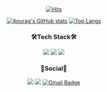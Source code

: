 <!-- <div align=center>
  
  ![header](https://capsule-render.vercel.app/api?type=waving&color=0:3DDC84,100:ffffff&height=150&section=header&text=SangGun%20Park&fontSize=40&fontColor=ffffff)
 
  </div> -->
 
<div align=center>
  
[![Hits](https://hits.seeyoufarm.com/api/count/incr/badge.svg?url=https%3A%2F%2Fhttps%2F%2Fgithub.com%2FP-SG&count_bg=%233DDC84&title_bg=%23000000&icon=github.svg&icon_color=%23FFFFFF&title=Hits&edge_flat=false)](https://hits.seeyoufarm.com) 
  
 </div>
 
 
 
 
 <div align=center>
  
  [![Anurag's GitHub stats](https://github-readme-stats.vercel.app/api?username=P-SG&count_private=true&show_icons=true&theme=swift)](https://github.com/anuraghazra/github-readme-stats)
  [![Top Langs](https://github-readme-stats.vercel.app/api/top-langs/?username=P-SG&layout=compact&theme=swift)](https://github.com/anuraghazra/github-readme-stats)

   </div>
   
   <div  align=center>
  
  
 ### 🛠Tech Stack🛠
  
 <div>
    <img src="https://img.shields.io/badge/Android-3DDC84?style=flat-square&logo=Android&logoColor=white"/> 
    <img src="https://img.shields.io/badge/Kotlin-7F52FF?style=flat-square&logo=Kotlin&logoColor=white"/>
    <img src="https://img.shields.io/badge/Java-007396?style=flat-square&logo=Java&logoColor=white"/>
   </div>
   
  </div>
  
  
   
   <div align=center>
  
  ### 📌Social📌 
  
  <div>
  
  <a href="https://velog.io/@plz_no_anr"><img src="https://img.shields.io/badge/-Velog-%2320C997?style=flat-square&logo=Velog&logoColor=white&link=https://velog.io/@plz_no_anr"/></a>
  <a href="https://www.instagram.com/plz_no_anr/" target="_blank"><img src="https://img.shields.io/badge/Instagram-E4405F?style=flat-square&logo=Instagram&logoColor=white&link=https://www.instagram.com/plz_no_anr"/></a>
[![Gmail Badge](https://img.shields.io/badge/Gmail-d14836?style=flat-square&logo=Gmail&logoColor=white&link=mailto:psg4699xxx@gmail.com)](mailto:psg4699xxx@gmail.com)
  </div>
    
  </div>

  
  
<!--   <div align=center>
  
  ![Footer](https://capsule-render.vercel.app/api?type=waving&color=0:3DDC84,100:ffffff&height=150&section=footer)
  
  </div>
 -->


<!--
**P-SG/P-SG** is a ✨ _special_ ✨ repository because its `README.md` (this file) appears on your GitHub profile.

Here are some ideas to get you started:

- 🔭 I’m currently working on ...
- 🌱 I’m currently learning ...
- 👯 I’m looking to collaborate on ...
- 🤔 I’m looking for help with ...
- 💬 Ask me about ...
- 📫 How to reach me: ...
- 😄 Pronouns: ...
- ⚡ Fun fact: ...
-->
